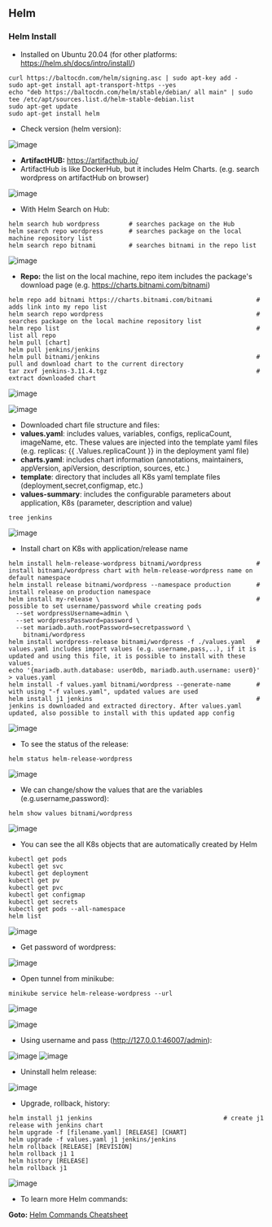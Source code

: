 ## Helm

### Helm Install

- Installed on Ubuntu 20.04 (for other platforms: https://helm.sh/docs/intro/install/)

```
curl https://baltocdn.com/helm/signing.asc | sudo apt-key add -
sudo apt-get install apt-transport-https --yes
echo "deb https://baltocdn.com/helm/stable/debian/ all main" | sudo tee /etc/apt/sources.list.d/helm-stable-debian.list
sudo apt-get update
sudo apt-get install helm
```

- Check version (helm version):

![image](https://user-images.githubusercontent.com/10358317/153708424-d875f4bc-1af5-4169-85af-c87044e64f17.png)

- **ArtifactHUB:** https://artifacthub.io/
- ArtifactHub is like DockerHub, but it includes Helm Charts. (e.g. search wordpress on artifactHub on browser)

![image](https://user-images.githubusercontent.com/10358317/153708626-6715df00-81c0-4314-b2fa-6c6b563a1af1.png)

- With Helm Search on Hub:

```
helm search hub wordpress        # searches package on the Hub
helm search repo wordpress       # searches package on the local machine repository list
helm search repo bitnami         # searches bitnami in the repo list

```

![image](https://user-images.githubusercontent.com/10358317/153708687-c2542aa5-e763-4967-b8a9-0f4b82ab7af0.png)

- **Repo:** the list on the local machine, repo item includes the package's download page (e.g. https://charts.bitnami.com/bitnami)

```
helm repo add bitnami https://charts.bitnami.com/bitnami            # adds link into my repo list
helm search repo wordpress                                          # searches package on the local machine repository list
helm repo list                                                      # list all repo
helm pull [chart]
helm pull jenkins/jenkins
helm pull bitnami/jenkins                                           # pull and download chart to the current directory
tar zxvf jenkins-3.11.4.tgz                                         # extract downloaded chart
```

![image](https://user-images.githubusercontent.com/10358317/153730338-0f00f81b-b2e8-4fd9-be3c-3a8acd9e2d2a.png)

![image](https://user-images.githubusercontent.com/10358317/153730367-6ef92437-49bd-47df-8ca2-009301872614.png)

- Downloaded chart file structure and files:
- **values.yaml**: includes values, variables, configs, replicaCount, imageName, etc. These values are injected into the template yaml files (e.g. replicas: {{ .Values.replicaCount }} in the deployment yaml file)
- **charts.yaml**: includes chart information (annotations, maintainers, appVersion, apiVersion, description, sources, etc.)
- **template**: directory that includes all K8s yaml template files (deployment,secret,configmap, etc.)
- **values-summary**: includes the configurable parameters about application, K8s (parameter, description and value)

```
tree jenkins
```

![image](https://user-images.githubusercontent.com/10358317/153730633-6e4b4d24-e4c0-4b4b-bab8-a8f06eb2c074.png)

- Install chart on K8s with application/release name

```
helm install helm-release-wordpress bitnami/wordpress               # install bitnami/wordpress chart with helm-release-wordpress name on default namespace
helm install release bitnami/wordpress --namespace production       # install release on production namespace
helm install my-release \                                           # possible to set username/password while creating pods
  --set wordpressUsername=admin \
  --set wordpressPassword=password \
  --set mariadb.auth.rootPassword=secretpassword \
    bitnami/wordpress
helm install wordpress-release bitnami/wordpress -f ./values.yaml   # values.yaml includes import values (e.g. username,pass,..), if it is updated and using this file, it is possible to install with these values.
echo '{mariadb.auth.database: user0db, mariadb.auth.username: user0}' > values.yaml
helm install -f values.yaml bitnami/wordpress --generate-name       # with using "-f values.yaml", updated values are used
helm install j1 jenkins                                             # jenkins is downloaded and extracted directory. After values.yaml updated, also possible to install with this updated app config
```

![image](https://user-images.githubusercontent.com/10358317/153709179-d36c5c8a-39d9-4ba4-ab30-243706caa6ae.png)

- To see the status of the release:

```
helm status helm-release-wordpress
```

![image](https://user-images.githubusercontent.com/10358317/153711226-1d058594-9ba9-402d-a422-4f2c95e19070.png)

- We can change/show the values that are the variables (e.g.username,password):

```
helm show values bitnami/wordpress
```

![image](https://user-images.githubusercontent.com/10358317/153711295-2a25ea75-6ce1-434f-9138-54b262c100f1.png)

- You can see the all K8s objects that are automatically created by Helm

```
kubectl get pods
kubectl get svc
kubectl get deployment
kubectl get pv
kubectl get pvc
kubectl get configmap
kubectl get secrets
kubectl get pods --all-namespace
helm list
```

![image](https://user-images.githubusercontent.com/10358317/153709719-c26478a4-cad5-4d9b-80ab-9302c89629e2.png)

- Get password of wordpress:

![image](https://user-images.githubusercontent.com/10358317/153709965-d702a32a-0041-4c5d-b0de-12b229476dfe.png)

- Open tunnel from minikube:

```
minikube service helm-release-wordpress --url
```

![image](https://user-images.githubusercontent.com/10358317/153709988-8252a1f1-dd56-46a3-a2d5-8ea8e7423a61.png)

![image](https://user-images.githubusercontent.com/10358317/153710041-47838752-ff54-4321-9fc1-e4d37211840d.png)

- Using username and pass (http://127.0.0.1:46007/admin):

![image](https://user-images.githubusercontent.com/10358317/153710100-cc29ac32-4f7d-4c69-a466-31dac86c1f06.png)
![image](https://user-images.githubusercontent.com/10358317/153710112-697852b5-e3c9-4166-9038-f9494b99488f.png)

- Uninstall helm release:

![image](https://user-images.githubusercontent.com/10358317/153711396-c6b4e973-22a3-4246-99a0-026ff4c7c14c.png)

- Upgrade, rollback, history:

```
helm install j1 jenkins                                    # create j1 release with jenkins chart
helm upgrade -f [filename.yaml] [RELEASE] [CHART]
helm upgrade -f values.yaml j1 jenkins/jenkins
helm rollback [RELEASE] [REVISION]
helm rollback j1 1
helm history [RELEASE]
helm rollback j1
```

![image](https://user-images.githubusercontent.com/10358317/153731806-95b20cd9-f3fd-4ea8-9fed-d8b37993d3d6.png)

- To learn more Helm commands:

**Goto:** [Helm Commands Cheatsheet](https://github.com/omerbsezer/Fast-Kubernetes/blob/main/HelmCheatsheet.md)
